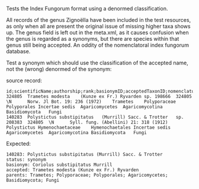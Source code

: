 Tests the Index Fungorum format using a denormed classification.

All records of the genus Zignoëlla have been included in the test resources,
as only when all are present the original issue of missing higher taxa shows up.
The genus field is left out in the meta.xml, as it causes confusion when the genus is regarded as a synonyms,
but there are species within that genus still being accepted. An oddity of the nomenclatoral index fungorum
database.

Test a synonym which should use the classification of the accepted name, not the (wrong) denormed of the synonym:

source record:
```
id;scientificName;authorship;rank;basionymID;acceptedTaxonID;nomenclaturalStatus;remarks;namePublishedIn;genus;family;order;class;phylum;kingdom
324805	Trametes modesta	(Kunze ex Fr.) Ryvarden	sp.	198666	324805	\N		Norw. Jl Bot. 19: 236 (1972)	Trametes	Polyporaceae	Polyporales	Incertae sedis	Agaricomycetes	Agaricomycotina	Basidiomycota	Fungi
140283	Polystictus substipitatus	(Murrill) Sacc. & Trotter	sp.	208383	324805	\N		Syll. fung. (Abellini) 21: 318 (1912)	Polystictus	Hymenochaetaceae	Hymenochaetales	Incertae sedis	Agaricomycetes	Agaricomycotina	Basidiomycota	Fungi
```

Expected:
```
140283: Polystictus substipitatus (Murrill) Sacc. & Trotter
status: synonym
basionym: Coriolus substipitatus Murrill
accepted: Trametes modesta (Kunze ex Fr.) Ryvarden
parents: Trametes; Polyporaceae; Polyporales; Agaricomycetes; Basidiomycota; Fungi
```

